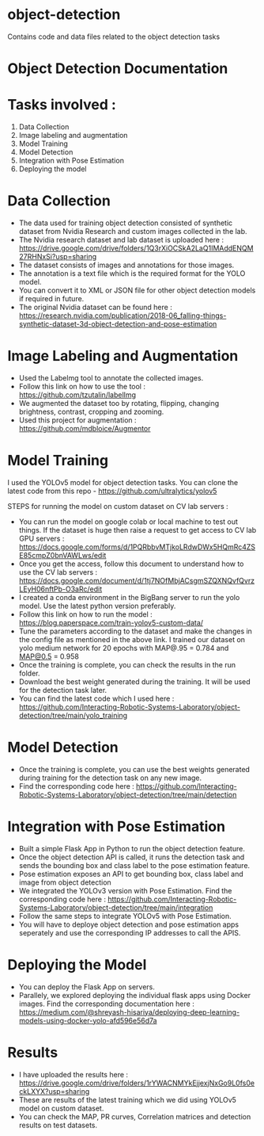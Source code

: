 # object-detection
Contains code and data files related to the object detection tasks

# Object Detection Documentation

# Tasks involved : 
1. Data Collection
2. Image labeling and augmentation
3. Model Training
4. Model Detection
5. Integration with Pose Estimation
6. Deploying the model


# Data Collection
- The data used for training object detection consisted of synthetic dataset from Nvidia Research and custom images collected in the lab.
- The Nvidia research dataset and lab dataset is uploaded here : https://drive.google.com/drive/folders/1Q3rXiOCSkA2LaQ1IMAddENQM27RHNxSi?usp=sharing
- The dataset consists of images and annotations for those images.
- The annotation is a text file which is the required format for the YOLO model.
- You can convert it to XML or JSON file for other object detection models if required in future.
- The original Nvidia dataset can be found here : https://research.nvidia.com/publication/2018-06_falling-things-synthetic-dataset-3d-object-detection-and-pose-estimation

# Image Labeling and Augmentation
- Used the Labelmg tool to annotate the collected images.
- Follow this link on how to use the tool : https://github.com/tzutalin/labelImg 
- We augmented the dataset too by rotating, flipping, changing brightness, contrast, cropping and zooming. 
- Used this project for augmentation : https://github.com/mdbloice/Augmentor

# Model Training
I used the YOLOv5 model for object detection tasks. You can clone the latest code from this repo - https://github.com/ultralytics/yolov5 

STEPS for running the model on custom dataset on CV lab servers : 

- You can run the model on google colab or local machine to test out things. If the dataset is huge then raise a request to get access to CV lab GPU servers : https://docs.google.com/forms/d/1PQRbbvMTjkoLRdwDWx5HQmRc4ZSE85cmpZ0bnVAWLws/edit
- Once you get the access, follow this document to understand how to use the CV lab servers : https://docs.google.com/document/d/1tj7NOfMbjACsgmSZQXNQvfQvrzLEyH06nftPb-O3aRc/edit
- I created a conda environment in the BigBang server to run the yolo model. Use the latest python version preferably.
- Follow this link on how to run the model : https://blog.paperspace.com/train-yolov5-custom-data/
- Tune the parameters according to the dataset and make the changes in the config file as mentioned in the above link. I trained our dataset on yolo medium network for 20 epochs with MAP@.95 = 0.784 and MAP@0.5 = 0.958
- Once the training is complete, you can check the results in the run folder.
- Download the best weight generated during the training. It will be used for the detection task later.
- You can find the latest code which I used here : https://github.com/Interacting-Robotic-Systems-Laboratory/object-detection/tree/main/yolo_training

# Model Detection
- Once the training is complete, you can use the best weights generated during training for the detection task on any new image.
- Find the corresponding code here : https://github.com/Interacting-Robotic-Systems-Laboratory/object-detection/tree/main/detection

# Integration with Pose Estimation
- Built a simple Flask App in Python to run the object detection feature. 
- Once the object detection API is called, it runs the detection task and sends the bounding box and class label to the pose estimation feature.
- Pose estimation exposes an API to get bounding box, class label and image from object detection
- We integrated the YOLOv3 version with Pose Estimation. Find the corresponding code here : https://github.com/Interacting-Robotic-Systems-Laboratory/object-detection/tree/main/integration
- Follow the same steps to integrate YOLOv5 with Pose Estimation.
- You will have to deploye object detection and pose estimation apps seperately and use the corresponding IP addresses to call the APIS.

# Deploying the Model
- You can deploy the Flask App on servers. 
- Parallely, we explored deploying the individual flask apps using Docker images. Find the corresponding documentation here : https://medium.com/@shreyash-hisariya/deploying-deep-learning-models-using-docker-yolo-afd596e56d7a

# Results 
- I have uploaded the results here : https://drive.google.com/drive/folders/1rYWACNMYkEjjexjNxGo9L0fs0eckLXYX?usp=sharing
- These are results of the latest training which we did using YOLOv5 model on custom dataset.
- You can check the MAP, PR curves, Correlation matrices and detection results on test datasets.
